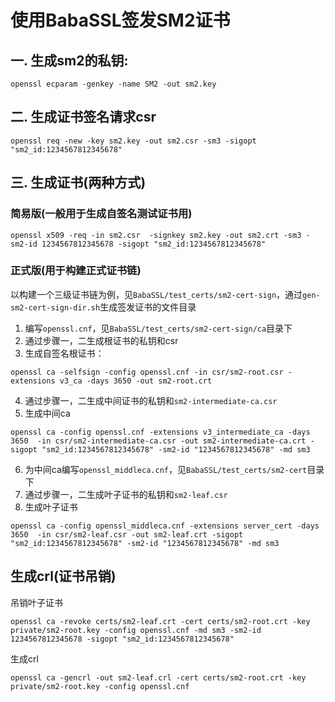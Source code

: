 # 使用BabaSSL签发SM2证书

## 一. 生成sm2的私钥:
~~~
openssl ecparam -genkey -name SM2 -out sm2.key
~~~

## 二. 生成证书签名请求csr
~~~
openssl req -new -key sm2.key -out sm2.csr -sm3 -sigopt "sm2_id:1234567812345678"
~~~

## 三. 生成证书(两种方式)
### 简易版(一般用于生成自签名测试证书用)
~~~
openssl x509 -req -in sm2.csr  -signkey sm2.key -out sm2.crt -sm3 -sm2-id 1234567812345678 -sigopt "sm2_id:1234567812345678"
~~~

### 正式版(用于构建正式证书链)
以构建一个三级证书链为例，见`BabaSSL/test_certs/sm2-cert-sign`，通过`gen-sm2-cert-sign-dir.sh`生成签发证书的文件目录
1. 编写`openssl.cnf`，见`BabaSSL/test_certs/sm2-cert-sign/ca`目录下
2. 通过步骤一，二生成根证书的私钥和csr
3. 生成自签名根证书：
~~~
openssl ca -selfsign -config openssl.cnf -in csr/sm2-root.csr -extensions v3_ca -days 3650 -out sm2-root.crt
~~~
4. 通过步骤一，二生成中间证书的私钥和`sm2-intermediate-ca.csr`
5. 生成中间ca
~~~
openssl ca -config openssl.cnf -extensions v3_intermediate_ca -days 3650  -in csr/sm2-intermediate-ca.csr -out sm2-intermediate-ca.crt -sigopt "sm2_id:1234567812345678" -sm2-id "1234567812345678" -md sm3
~~~
6. 为中间ca编写`openssl_middleca.cnf`，见`BabaSSL/test_certs/sm2-cert`目录下
7. 通过步骤一，二生成叶子证书的私钥和`sm2-leaf.csr`
8. 生成叶子证书
~~~
openssl ca -config openssl_middleca.cnf -extensions server_cert -days 3650  -in csr/sm2-leaf.csr -out sm2-leaf.crt -sigopt "sm2_id:1234567812345678" -sm2-id "1234567812345678" -md sm3
~~~

## 生成crl(证书吊销)

吊销叶子证书
~~~
openssl ca -revoke certs/sm2-leaf.crt -cert certs/sm2-root.crt -key private/sm2-root.key -config openssl.cnf -md sm3 -sm2-id 1234567812345678 -sigopt "sm2_id:1234567812345678"
~~~
生成crl
~~~
openssl ca -gencrl -out sm2-leaf.crl -cert certs/sm2-root.crt -key private/sm2-root.key -config openssl.cnf
~~~

